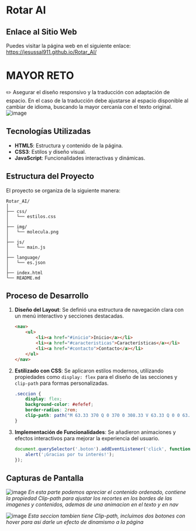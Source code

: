 # Rotar AI

## Enlace al Sitio Web

Puedes visitar la página web en el siguiente enlace: https://jesussal911.github.io/Rotar_AI/

# MAYOR RETO
✏️ Asegurar el diseño responsivo y la traducción con adaptación de espacio. En el caso de la traducción debe ajustarse al espacio disponible al cambiar de idioma, buscando la mayor cercanía con el texto original.
![image](https://github.com/user-attachments/assets/0fd06397-b239-42be-830a-9ec85c68b9ef)


## Tecnologías Utilizadas

- **HTML5**: Estructura y contenido de la página.
- **CSS3**: Estilos y diseño visual.
- **JavaScript**: Funcionalidades interactivas y dinámicas.

## Estructura del Proyecto

El proyecto se organiza de la siguiente manera:

```
Rotar_AI/
│
├── css/
│   └── estilos.css
│
├── img/
│   └── molecula.png
│
├── js/
│   └── main.js
│
├── language/
│   └── es.json
│
├── index.html
└── README.md
```

## Proceso de Desarrollo

1. **Diseño del Layout**: Se definió una estructura de navegación clara con un menú interactivo y secciones destacadas.

   ```html
   <nav>
       <ul>
           <li><a href="#inicio">Inicio</a></li>
           <li><a href="#caracteristicas">Características</a></li>
           <li><a href="#contacto">Contacto</a></li>
       </ul>
   </nav>
   ```

2. **Estilizado con CSS**: Se aplicaron estilos modernos, utilizando propiedades como `display: flex` para el diseño de las secciones y `clip-path` para formas personalizadas.

   ```css
   .seccion {
       display: flex;
       background-color: #efefef;
       border-radius: 2rem;
       clip-path: path("M 63.33 370 Q 0 370 0 308.33 V 63.33 Q 0 0 63.33 0 H 610 Q 650 0 650 24.67 Q 650 51.67 678 51.67 H 900 Q 950 51.67 950 101.67 V 258.33 Q 950 308.33 900 308.33 H 755 Q 715 308.33 715 332 Q 715 370 685 370 H 38 Z");
   }
   ```

3. **Implementación de Funcionalidades**: Se añadieron animaciones y efectos interactivos para mejorar la experiencia del usuario.

   ```javascript
   document.querySelector('.boton').addEventListener('click', function() {
       alert('¡Gracias por tu interés!');
   });
   ```

## Capturas de Pantalla

![image](https://github.com/user-attachments/assets/40e3d63b-1e5a-4ab0-8007-3f27ec4ee24c)
*En esta parte podemos apreciar el contenido ordenado, contiene la propiedad Clip-path para ajustar los recortes en los bordes de las imagenes y contenidos, ademas de una animacion en el texto y en nav*

![image](https://github.com/user-attachments/assets/afdb3249-685d-4055-b483-686ea09910ea)
*Esta seccion tambien tiene Clip-path, incluimos dos botones con hover para asi darle un efecto de dinamismo a la página*
